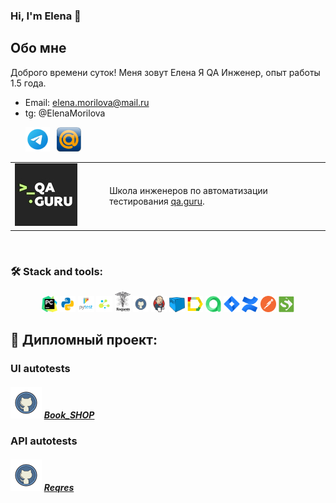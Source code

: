 ### Hi, I'm Elena 👋

## Обо мне
Доброго времени суток! Меня зовут Елена
Я QA Инженер, опыт работы 1.5 года.


- Email: elena.morilova@mail.ru
- tg: @ElenaMorilova

<p>
  &#8287;&#8287;&#8287;&#8287;&#8287;
  <a href="https://t.me/ElenaMorilova"><img width="39px" alt="Telegram" title="Telegram" src="images/contacts/tg2.png"/></a>
  &#8287;
  <a href="https://e.mail.ru/inbox"><img width="39px" alt="Write me Email" title="mail" src="images/contacts/mail.png"/></a>
</p>


<table width="100%" border='0'>
    <tr><td width="30%" valign="bottom"><img src="images/logo/qa.jpg"/></td><td valign="middle">Школа инженеров по автоматизации тестирования <a target="_blank" href="https://qa.guru">qa.guru</a>.</td></tr>
</table>
  </br>

### 🛠️ Stack and tools:
<p  align="center">
  <code><img width="5%" title="Pycharm" src="images/logo/pycharm.png"></code>
  <code><img width="5%" title="Python" src="images/logo/python.png"></code>
  <code><img width="5%" title="Pytest" src="images/logo/pytest.png"></code>
  <code><img width="5%" title="Selene" src="images/logo/selene.png"></code>
  <code><img width="5%" title="Requests" src="images/logo/requests.png"></code>
  <code><img width="5%" title="GitHub" src="images/logo/github.png"></code>
  <code><img width="5%" title="Jenkins" src="images/logo/jenkins.png"></code>
  <code><img width="5%" title="Selenoid" src="images/logo/selenoid.png"></code>
  <code><img width="5%" title="Allure Report" src="images/logo/allure_report.png"></code>
  <code><img width="5%" title="Allure TestOps" src="images/logo/allure_testops.png"></code>
  <code><img width="5%" title="Jira" src="images/logo/jira.png"></code>
  <code><img width="5%" title="Confluence" src="images/logo/confluence.png"></code>
  <code><img width="5%" title="Postman" src="images/logo/postman.png"></code>
  <code><img width="5%" title="SoapUI" src="images/logo/soapui.png"></code>  
</p>

## 💾 Дипломный проект:
### UI autotests
##### <img width="10%" title="GitHub" src="images/logo/github.png"> [Book_SHOP](https://github.com/Elenmor/DiplomaUI)

### API autotests
##### <img width="10%" title="GitHub" src="images/logo/github.png"> [Reqres](https://github.com/Elenmor/DiplomaAPI)
&#8287;&#8287;&#8287;&#8287;&#8287;
